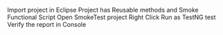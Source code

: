 Import project in Eclipse
Project has Reusable methods and Smoke Functional Script
Open SmokeTest project
Right Click Run as TestNG test
Verify the report in Console
